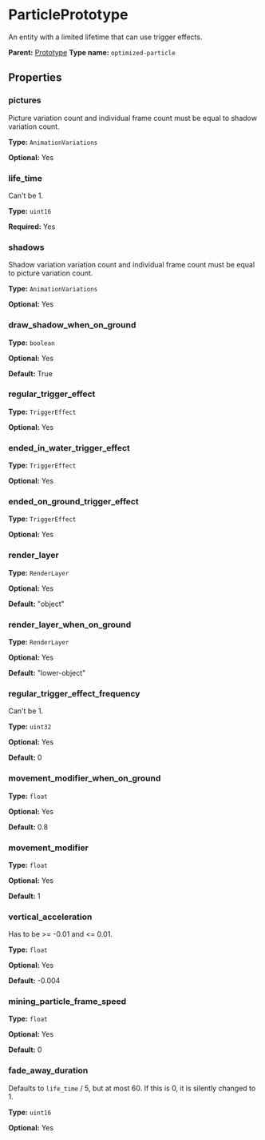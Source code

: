 # ParticlePrototype

An entity with a limited lifetime that can use trigger effects.

**Parent:** [Prototype](Prototype.md)
**Type name:** `optimized-particle`

## Properties

### pictures

Picture variation count and individual frame count must be equal to shadow variation count.

**Type:** `AnimationVariations`

**Optional:** Yes

### life_time

Can't be 1.

**Type:** `uint16`

**Required:** Yes

### shadows

Shadow variation variation count and individual frame count must be equal to picture variation count.

**Type:** `AnimationVariations`

**Optional:** Yes

### draw_shadow_when_on_ground

**Type:** `boolean`

**Optional:** Yes

**Default:** True

### regular_trigger_effect

**Type:** `TriggerEffect`

**Optional:** Yes

### ended_in_water_trigger_effect

**Type:** `TriggerEffect`

**Optional:** Yes

### ended_on_ground_trigger_effect

**Type:** `TriggerEffect`

**Optional:** Yes

### render_layer

**Type:** `RenderLayer`

**Optional:** Yes

**Default:** "object"

### render_layer_when_on_ground

**Type:** `RenderLayer`

**Optional:** Yes

**Default:** "lower-object"

### regular_trigger_effect_frequency

Can't be 1.

**Type:** `uint32`

**Optional:** Yes

**Default:** 0

### movement_modifier_when_on_ground

**Type:** `float`

**Optional:** Yes

**Default:** 0.8

### movement_modifier

**Type:** `float`

**Optional:** Yes

**Default:** 1

### vertical_acceleration

Has to be >= -0.01 and <= 0.01.

**Type:** `float`

**Optional:** Yes

**Default:** -0.004

### mining_particle_frame_speed

**Type:** `float`

**Optional:** Yes

**Default:** 0

### fade_away_duration

Defaults to `life_time` / 5, but at most 60. If this is 0, it is silently changed to 1.

**Type:** `uint16`

**Optional:** Yes

